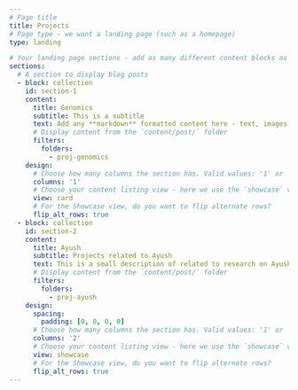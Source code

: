 ```yaml
---
# Page title
title: Projects
# Page type - we want a landing page (such as a homepage)
type: landing

# Your landing page sections - add as many different content blocks as you like
sections:
  # A section to display blog posts
  - block: collection
    id: section-1
    content:
      title: Genomics
      subtitle: This is a subtitle
      text: Add any **markdown** formatted content here - text, images, videos, galleries - and even HTML code!
      # Display content from the `content/post/` folder
      filters:
        folders:
          - proj-genomics
    design:
      # Choose how many columns the section has. Valid values: '1' or '2'.
      columns: '1'
      # Choose your content listing view - here we use the `showcase` view
      view: card
      # For the Showcase view, do you want to flip alternate rows?
      flip_alt_rows: true
  - block: collection
    id: section-2
    content:
      title: Ayush
      subtitle: Projects related to Ayush
      text: This is a small description of related to research on Ayush.
      # Display content from the `content/post/` folder
      filters:
        folders:
          - proj-ayush
    design:
      spacing:
        padding: [0, 0, 0, 0]
      # Choose how many columns the section has. Valid values: '1' or '2'.
      columns: '2'
      # Choose your content listing view - here we use the `showcase` view
      view: showcase
      # For the Showcase view, do you want to flip alternate rows?
      flip_alt_rows: true
---
```

